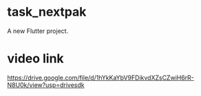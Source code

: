 # task_nextpak

A new Flutter project.
# video link
https://drive.google.com/file/d/1hYkKaYbV9FDikvdXZsCZwiH6rR-N8U0k/view?usp=drivesdk
